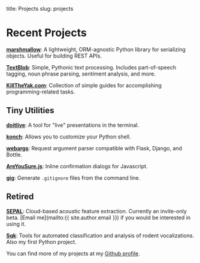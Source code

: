 title: Projects
slug: projects


# Recent Projects

**[marshmallow](http://marshmallow.readthedocs.org/)**: A lightweight, ORM-agnostic Python library for serializing objects. Useful for building REST APIs.

**[TextBlob](http://textblob.readthedocs.org/)**: Simple, Pythonic text processing. Includes part-of-speech tagging, noun phrase parsing, sentiment analysis, and more.

**[KillTheYak.com][KillTheYak]**: Collection of simple guides for accomplishing programming-related tasks.


## Tiny Utilities

**[doitlive](https://github.com/sloria/konch)**: A tool for "live" presentations in the terminal.

**[konch](https://github.com/sloria/konch)**: Allows you to customize your Python shell.

**[webargs](https://github.com/sloria/webargs)**: Request argument parser compatible with Flask, Django, and Bottle.

**[AreYouSure.js](https://github.com/sloria/AreYouSure.js)**: Inline confirmation dialogs for Javascript.

**[gig](https://www.github.com/sloria/gig)**: Generate `.gitignore` files from the command line.

## Retired

**[SEPAL](http://sepalbio.com)**: Cloud-based acoustic feature extraction. Currently an invite-only beta. [Email me](mailto:{{ site.author.email }}) if you would be interested in using it.

**[Sqk](http://www.github.com/sloria/usv)**: Tools for automated classification and analysis of rodent vocalizations. Also my first Python project.


You can find more of my projects at my [Github profile][github].

[github]: http://www.github.com/sloria
[KillTheYak]: http://killtheyak.com/
